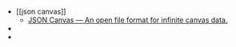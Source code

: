- [[json canvas]]
	- [JSON Canvas — An open file format for infinite canvas data.](https://jsoncanvas.org/)
-
-